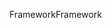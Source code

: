 <span data-ttu-id="24b6b-101">Framework</span><span class="sxs-lookup"><span data-stu-id="24b6b-101">Framework</span></span>